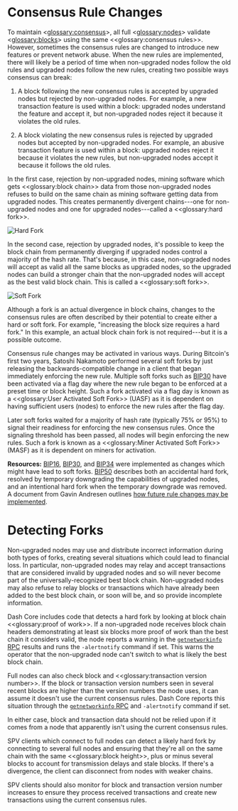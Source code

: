 # Consensus Rule Changes

To maintain <<glossary:consensus>>, all full <<glossary:nodes>> validate <<glossary:blocks>> using the same <<glossary:consensus rules>>. However, sometimes the consensus rules are changed to introduce new features or prevent network abuse. When the new rules are implemented, there will likely be a period of time when non-upgraded nodes follow the old rules and upgraded nodes follow the new rules, creating two possible ways consensus can break:

1. A block following the new consensus rules is accepted by upgraded nodes but rejected by non-upgraded nodes. For example, a new transaction feature is used within a block: upgraded nodes understand the feature and accept it, but non-upgraded nodes reject it because it violates the old rules.

2. A block violating the new consensus rules is rejected by upgraded nodes but accepted by non-upgraded nodes. For example, an abusive transaction feature is used within a block: upgraded nodes reject it because it violates the new rules, but non-upgraded nodes accept it because it follows the old rules.

In the first case, rejection by non-upgraded nodes, mining software which gets <<glossary:block chain>> data from those non-upgraded nodes refuses to build on the same chain as mining software getting data from upgraded nodes. This creates permanently divergent chains---one for non-upgraded nodes and one for upgraded nodes---called a <<glossary:hard fork>>.

![Hard Fork](https://dash-docs.github.io/img/dev/en-hard-fork.svg)

In the second case, rejection by upgraded nodes, it's possible to keep the block chain from permanently diverging if upgraded nodes control a majority of the hash rate. That's because, in this case, non-upgraded nodes will accept as valid all the same blocks as upgraded nodes, so the upgraded nodes can build a stronger chain that the non-upgraded nodes will accept as the best valid block chain. This is called a <<glossary:soft fork>>.

![Soft Fork](https://dash-docs.github.io/img/dev/en-soft-fork.svg)

Although a fork is an actual divergence in block chains, changes to the consensus rules are often described by their potential to create either a hard or soft fork. For example, "increasing the block size requires a hard fork." In this example, an actual block chain fork is not required---but it is a possible outcome.

Consensus rule changes may be activated in various ways. During Bitcoin's first two years, Satoshi Nakamoto performed several soft forks by just releasing the backwards-compatible change in a client that began immediately enforcing the new rule. Multiple soft forks such as [BIP30](https://github.com/bitcoin/bips/blob/master/bip-0030.mediawiki) have been activated via a flag day where the new rule began to be enforced at a preset time or block height. Such a fork activated via a flag day is known as a <<glossary:User Activated Soft Fork>> (UASF) as it is dependent on having sufficient users (nodes) to enforce the new rules after the flag day.

Later soft forks waited for a majority of hash rate (typically 75% or 95%) to signal their readiness for enforcing the new consensus rules. Once the signaling threshold has been passed, all nodes will begin enforcing the new rules. Such a fork is known as a <<glossary:Miner Activated Soft Fork>> (MASF) as it is dependent on miners for activation.

**Resources:** [BIP16](https://github.com/bitcoin/bips/blob/master/bip-0016.mediawiki), [BIP30](https://github.com/bitcoin/bips/blob/master/bip-0030.mediawiki), and [BIP34](https://github.com/bitcoin/bips/blob/master/bip-0034.mediawiki) were implemented as changes which might have lead to soft forks. [BIP50](https://github.com/bitcoin/bips/blob/master/bip-0050.mediawiki) describes both an accidental hard fork, resolved by temporary downgrading the capabilities of upgraded nodes, and an intentional hard fork when the temporary downgrade was removed. A document from Gavin Andresen outlines [how future rule changes may be implemented](https://gist.github.com/gavinandresen/2355445).

# Detecting Forks

Non-upgraded nodes may use and distribute incorrect information during both types of forks, creating several situations which could lead to financial loss. In particular, non-upgraded nodes may relay and accept transactions that are considered invalid by upgraded nodes and so will never become part of the universally-recognized best block chain. Non-upgraded nodes may also refuse to relay blocks or transactions which have already been added to the best block chain, or soon will be, and so provide incomplete information.

Dash Core includes code that detects a hard fork by looking at block chain <<glossary:proof of work>>. If a non-upgraded node receives block chain headers demonstrating at least six blocks more proof of work than the best chain it considers valid, the node reports a warning in the [`getnetworkinfo` RPC](../api-ref/core-api-ref-remote-procedure-calls-network.md#getnetworkinfo) results and runs the `-alertnotify` command if set.  This warns the operator that the non-upgraded node can't switch to what is likely the best block chain.

Full nodes can also check block and <<glossary:transaction version number>>. If the block or transaction version numbers seen in several recent blocks are higher than the version numbers the node uses, it can assume it doesn't use the current consensus rules. Dash Core reports this situation through the [`getnetworkinfo` RPC](../api-ref/core-api-ref-remote-procedure-calls-network.md#getnetworkinfo) and `-alertnotify` command if set.

In either case, block and transaction data should not be relied upon if it comes from a node that apparently isn't using the current consensus rules.

SPV clients which connect to full nodes can detect a likely hard fork by connecting to several full nodes and ensuring that they're all on the same chain with the same <<glossary:block height>>, plus or minus several blocks to account for transmission delays and stale blocks.  If there's a divergence, the client can disconnect from nodes with weaker chains.

SPV clients should also monitor for block and transaction version number increases to ensure they process received transactions and create new transactions using the current consensus rules.